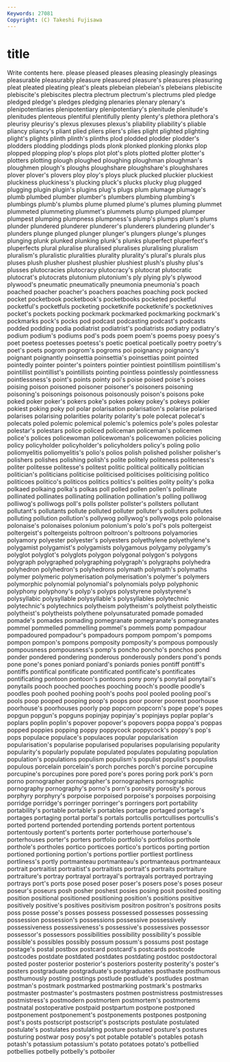 ```yaml
---
Keywords: 27081 
Copyright: (C) Takeshi Fujisawa
---
```


# title

Write contents here.
please pleased pleases pleasing pleasingly pleasings pleasurable
pleasurably pleasure pleasured pleasure's pleasures pleasuring pleat pleated pleating pleat's
pleats plebeian plebeian's plebeians plebiscite plebiscite's plebiscites plectra plectrum plectrum's
plectrums pled pledge pledged pledge's pledges pledging plenaries plenary plenary's
plenipotentiaries plenipotentiary plenipotentiary's plenitude plenitude's plenitudes plenteous plentiful plentifully plenty
plenty's plethora plethora's pleurisy pleurisy's plexus plexuses plexus's pliability pliability's
pliable pliancy pliancy's pliant plied pliers pliers's plies plight plighted
plighting plight's plights plinth plinth's plinths plod plodded plodder plodder's
plodders plodding ploddings plods plonk plonked plonking plonks plop plopped
plopping plop's plops plot plot's plots plotted plotter plotter's plotters
plotting plough ploughed ploughing ploughman ploughman's ploughmen plough's ploughs ploughshare
ploughshare's ploughshares plover plover's plovers ploy ploy's ploys pluck plucked
pluckier pluckiest pluckiness pluckiness's plucking pluck's plucks plucky plug plugged
plugging plugin plugin's plugins plug's plugs plum plumage plumage's plumb
plumbed plumber plumber's plumbers plumbing plumbing's plumbings plumb's plumbs plume
plumed plume's plumes pluming plummet plummeted plummeting plummet's plummets plump
plumped plumper plumpest plumping plumpness plumpness's plump's plumps plum's plums
plunder plundered plunderer plunderer's plunderers plundering plunder's plunders plunge plunged
plunger plunger's plungers plunge's plunges plunging plunk plunked plunking plunk's
plunks pluperfect pluperfect's pluperfects plural pluralise pluralised pluralises pluralising pluralism
pluralism's pluralistic pluralities plurality plurality's plural's plurals plus pluses plush
plusher plushest plushier plushiest plush's plushy plus's plusses plutocracies plutocracy
plutocracy's plutocrat plutocratic plutocrat's plutocrats plutonium plutonium's ply plying ply's
plywood plywood's pneumatic pneumatically pneumonia pneumonia's poach poached poacher poacher's
poachers poaches poaching pock pocked pocket pocketbook pocketbook's pocketbooks pocketed
pocketful pocketful's pocketfuls pocketing pocketknife pocketknife's pocketknives pocket's pockets pocking
pockmark pockmarked pockmarking pockmark's pockmarks pock's pocks pod podcast podcasting
podcast's podcasts podded podding podia podiatrist podiatrist's podiatrists podiatry podiatry's
podium podium's podiums pod's pods poem poem's poems poesy poesy's
poet poetess poetesses poetess's poetic poetical poetically poetry poetry's poet's
poets pogrom pogrom's pogroms poi poignancy poignancy's poignant poignantly poinsettia
poinsettia's poinsettias point pointed pointedly pointer pointer's pointers pointier pointiest
pointillism pointillism's pointillist pointillist's pointillists pointing pointless pointlessly pointlessness pointlessness's
point's points pointy poi's poise poised poise's poises poising poison
poisoned poisoner poisoner's poisoners poisoning poisoning's poisonings poisonous poisonously poison's
poisons poke poked poker poker's pokers poke's pokes pokey pokey's
pokeys pokier pokiest poking poky pol polar polarisation polarisation's polarise
polarised polarises polarising polarities polarity polarity's pole polecat polecat's polecats
poled polemic polemical polemic's polemics pole's poles polestar polestar's polestars
police policed policeman policeman's policemen police's polices policewoman policewoman's policewomen
policies policing policy policyholder policyholder's policyholders policy's poling polio poliomyelitis
poliomyelitis's polio's polios polish polished polisher polisher's polishers polishes polishing
polish's polite politely politeness politeness's politer politesse politesse's politest politic
political politically politician politician's politicians politicise politicised politicises politicising politico
politicoes politico's politicos politics politics's polities polity polity's polka polkaed
polkaing polka's polkas poll polled pollen pollen's pollinate pollinated pollinates
pollinating pollination pollination's polling polliwog polliwog's polliwogs poll's polls pollster
pollster's pollsters pollutant pollutant's pollutants pollute polluted polluter polluter's polluters
pollutes polluting pollution pollution's pollywog pollywog's pollywogs polo polonaise polonaise's
polonaises polonium polonium's polo's pol's pols poltergeist poltergeist's poltergeists poltroon
poltroon's poltroons polyamories polyamory polyester polyester's polyesters polyethylene polyethylene's polygamist
polygamist's polygamists polygamous polygamy polygamy's polyglot polyglot's polyglots polygon polygonal
polygon's polygons polygraph polygraphed polygraphing polygraph's polygraphs polyhedra polyhedron polyhedron's
polyhedrons polymath polymath's polymaths polymer polymeric polymerisation polymerisation's polymer's polymers
polymorphic polynomial polynomial's polynomials polyp polyphonic polyphony polyphony's polyp's polyps
polystyrene polystyrene's polysyllabic polysyllable polysyllable's polysyllables polytechnic polytechnic's polytechnics polytheism
polytheism's polytheist polytheistic polytheist's polytheists polythene polyunsaturated pomade pomaded pomade's
pomades pomading pomegranate pomegranate's pomegranates pommel pommelled pommelling pommel's pommels
pomp pompadour pompadoured pompadour's pompadours pompom pompom's pompoms pompon pompon's
pompons pomposity pomposity's pompous pompously pompousness pompousness's pomp's poncho poncho's
ponchos pond ponder pondered pondering ponderous ponderously ponders pond's ponds
pone pone's pones poniard poniard's poniards ponies pontiff pontiff's pontiffs
pontifical pontificate pontificated pontificate's pontificates pontificating pontoon pontoon's pontoons pony
pony's ponytail ponytail's ponytails pooch pooched pooches pooching pooch's poodle
poodle's poodles pooh poohed poohing pooh's poohs pool pooled pooling
pool's pools poop pooped pooping poop's poops poor poorer poorest
poorhouse poorhouse's poorhouses poorly pop popcorn popcorn's pope pope's popes
popgun popgun's popguns popinjay popinjay's popinjays poplar poplar's poplars poplin
poplin's popover popover's popovers poppa poppa's poppas popped poppies popping
poppy poppycock poppycock's poppy's pop's pops populace populace's populaces popular
popularisation popularisation's popularise popularised popularises popularising popularity popularity's popularly populate
populated populates populating population population's populations populism populism's populist populist's
populists populous porcelain porcelain's porch porches porch's porcine porcupine porcupine's
porcupines pore pored pore's pores poring pork pork's porn porno
pornographer pornographer's pornographers pornographic pornography pornography's porno's porn's porosity porosity's
porous porphyry porphyry's porpoise porpoised porpoise's porpoises porpoising porridge porridge's
porringer porringer's porringers port portability portability's portable portable's portables portage
portaged portage's portages portaging portal portal's portals portcullis portcullises portcullis's
ported portend portended portending portends portent portentous portentously portent's portents
porter porterhouse porterhouse's porterhouses porter's porters portfolio portfolio's portfolios porthole
porthole's portholes portico porticoes portico's porticos porting portion portioned portioning
portion's portions portlier portliest portliness portliness's portly portmanteau portmanteau's portmanteaus
portmanteaux portrait portraitist portraitist's portraitists portrait's portraits portraiture portraiture's portray
portrayal portrayal's portrayals portrayed portraying portrays port's ports pose posed
poser poser's posers pose's poses poseur poseur's poseurs posh posher
poshest posies posing posit posited positing position positional positioned positioning
position's positions positive positively positive's positives positivism positron positron's positrons
posits poss posse posse's posses possess possessed possesses possessing possession
possession's possessions possessive possessively possessiveness possessiveness's possessive's possessives possessor possessor's
possessors possibilities possibility possibility's possible possible's possibles possibly possum possum's
possums post postage postage's postal postbox postcard postcard's postcards postcode
postcodes postdate postdated postdates postdating postdoc postdoctoral posted poster posterior
posterior's posteriors posterity posterity's poster's posters postgraduate postgraduate's postgraduates posthaste
posthumous posthumously posting postings postlude postlude's postludes postman postman's postmark
postmarked postmarking postmark's postmarks postmaster postmaster's postmasters postmen postmistress postmistresses
postmistress's postmodern postmortem postmortem's postmortems postnatal postoperative postpaid postpartum postpone
postponed postponement postponement's postponements postpones postponing post's posts postscript postscript's
postscripts postulate postulated postulate's postulates postulating posture postured posture's postures
posturing postwar posy posy's pot potable potable's potables potash potash's
potassium potassium's potato potatoes potato's potbellied potbellies potbelly potbelly's potboiler
